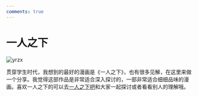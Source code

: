 ```yaml
---
comments: true
---
```


# 一人之下

![yrzx](https://cdn.bangwu.top/img/yrzx.jpg)

贯穿学生时代，我想到的最好的漫画是《一人之下》，也有很多见解，在这里来做一个分享。我觉得这部作品是非常适合深入探讨的，一部非常适合细细品味的漫画。喜欢一人之下的可以去[一人之下吧](https://tieba.baidu.com/f?kw=%E4%B8%80%E4%BA%BA%E4%B9%8B%E4%B8%8B&ie=utf-8)和大家一起探讨或者看看别人的理解哦。
